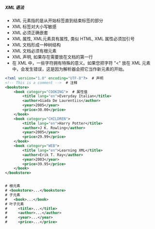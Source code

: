 ##### XML 语法
- XML 元素指的是从开始标签直到结束标签的部分
- XML 标签对大小写敏感
- XML 必须正确嵌套
- XML 属性, XML元素具有属性, 类似 HTML, XML 属性必须加引号
- XML 文档形成一种树结构
- XML 文档必须有根元素
- XML 声明, 如果存在需要放在文档的第一行
- 在 XML 中，一些字符拥有特殊的意义。如果您把字符 "<" 放在 XML 元素中，会发生错误，这是因为解析器会把它当作新元素的开始。
```xml
<?xml version="1.0" encoding="UTF-8"?>  # 声明
<!-- This is a comment -->  # 注释
<bookstore>
    <book category="COOKING">  # 属性值
        <title lang="en">Everyday Italian</title>
        <author>Giada De Laurentiis</author>
        <year>2005</year>
        <price>30.00</price>
    </book>
    <book category="CHILDREN">
        <title lang="en">Harry Potter</title>
        <author>J K. Rowling</author>
        <year>2005</year>
        <price>29.99</price>
    </book>
    <book category="WEB">
        <title lang="en">Learning XML</title>
        <author>Erik T. Ray</author>
        <year>2003</year>
        <price>39.95</price>
    </book>
</bookstore>


# 根元素 
# <bookstore>...</bookstore>
# 子元素 
#   <book>...</book>
# 叶子元素
#     <title>...</title>
#     <author>...</author>
#     <year>...</year>
#     <price>...</price>
```





